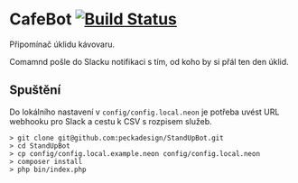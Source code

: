 # CafeBot [![Build Status](https://travis-ci.org/peckadesign/CafeBot.svg?branch=master)](https://travis-ci.org/peckadesign/CafeBot)

Připomínač úklidu kávovaru.

Comamnd pošle do Slacku notifikaci s tím, od koho by si přál ten den úklid.

## Spuštění

Do lokálního nastavení v `config/config.local.neon` je potřeba uvést URL webhooku pro Slack a cestu k CSV s rozpisem služeb.

```
> git clone git@github.com:peckadesign/StandUpBot.git
> cd StandUpBot
> cp config/config.local.example.neon config/config.local.neon
> composer install
> php bin/index.php
```

